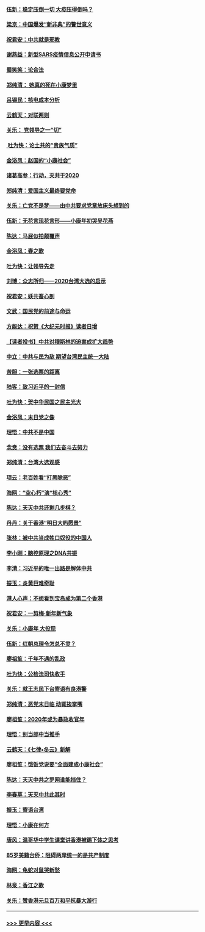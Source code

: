 #### [伍新：稳定压倒一切 大疫压得倒吗？](../pages/nsc993/n11812634.md?t=01230011) 
#### [梁京：中国爆发“新非典”的警世意义](../pages/nsc993/n11812554.md?t=01230011) 
#### [祝君安：中共就是邪教](../pages/nsc993/n11812431.md?t=01230011) 
#### [谢燕益：新型SARS疫情信息公开申请书](../pages/nsc993/n11808840.md?t=01230011) 
#### [蜀笑笑：论合法](../pages/nsc993/n11808064.md?t=01230011) 
#### [郑纯清： 她真的死在小康梦里](../pages/nsc993/n11806623.md?t=01230011) 
#### [吕锡民：核电成本分析](../pages/nsc993/n11806284.md?t=01230011) 
#### [云鹤天：对联两则](../pages/nsc993/n11805957.md?t=01230011) 
#### [关乐： 党领导之一“切”](../pages/nsc993/n11804505.md?t=01230011) 
#### [ 吐为快：论土共的“贵族气质”](../pages/nsc993/n11804490.md?t=01230011) 
#### [金浴凤：赵国的“小康社会”](../pages/nsc993/n11804452.md?t=01230011) 
#### [诸葛高参：行动，灭共于2020](../pages/nsc993/n11804120.md?t=01230011) 
#### [郑纯清：爱国主义最终要党命](../pages/nsc993/n11802197.md?t=01230011) 
#### [关乐：亡党不是梦——由中共要求党章放床头想到的](../pages/nsc993/n11802156.md?t=01230011) 
#### [伍新：无花言现花言形——小康年初哭吴花燕](../pages/nsc993/n11800044.md?t=01230011) 
#### [陈达：马屁似拍颠覆声](../pages/nsc993/n11800010.md?t=01230011) 
#### [金浴凤：春之歌](../pages/nsc993/n11797687.md?t=01230011) 
#### [吐为快：让领导先走](../pages/nsc993/n11797512.md?t=01230011) 
#### [刘博：众志所归——2020台湾大选的启示](../pages/nsc993/n11796878.md?t=01230011) 
#### [祝君安：妖共畜心剖](../pages/nsc993/n11794273.md?t=01230011) 
#### [文武：国民党的前途与命运](../pages/nsc993/n11794198.md?t=01230011) 
#### [方能达：祝贺《大纪元时报》读者日增](../pages/nsc993/n11793807.md?t=01230011) 
#### [【读者投书】中共对穆斯林的迫害成扩大趋势](../pages/nsc993/n11791371.md?t=01230011) 
#### [中立：中共与民为敌 期望台湾民主统一大陆](../pages/nsc993/n11790392.md?t=01230011) 
#### [苦胆：一张选票的距离](../pages/nsc993/n11788914.md?t=01230011) 
#### [陆客：致习近平的一封信](../pages/nsc993/n11788867.md?t=01230011) 
#### [吐为快：贺中华民国之民主光大](../pages/nsc993/n11788618.md?t=01230011) 
#### [金浴凤：末日党之像](../pages/nsc993/n11787475.md?t=01230011) 
#### [理悟：中共不是中国](../pages/nsc993/n11787463.md?t=01230011) 
#### [念贲：没有选票  我们去奋斗去努力](../pages/nsc993/n11787398.md?t=01230011) 
#### [郑纯清：台湾大选观感](../pages/nsc993/n11786210.md?t=01230011) 
#### [项云：老百姓看“打黑除恶”](../pages/nsc993/n11785398.md?t=01230011) 
#### [海网：“空心朽”演“核心秀”](../pages/nsc993/n11783874.md?t=01230011) 
#### [陈达：天灭中共还剩几步棋？](../pages/nsc993/n11783719.md?t=01230011) 
#### [丹丹：关于香港“明日大屿愿景”](../pages/nsc993/n11783273.md?t=01230011) 
#### [张林：被中共当成牲口奴役的中国人](../pages/nsc993/n11782397.md?t=01230011) 
#### [李小刚：脑控原理之DNA共振](../pages/nsc993/n11780962.md?t=01230011) 
#### [李清：习近平的唯一出路是解体中共](../pages/nsc993/n11780866.md?t=01230011) 
#### [振玉：炎黄巨难奇耻](../pages/nsc993/n11779632.md?t=01230011) 
#### [港人心声：不想看到宝岛成为第二个香港](../pages/nsc993/n11778817.md?t=01230011) 
#### [祝君安：一剪梅‧新年新气象](../pages/nsc993/n11776340.md?t=01230011) 
#### [关乐：小康年 大役现](../pages/nsc993/n11774213.md?t=01230011) 
#### [伍新：红朝总理令怎总不灵？](../pages/nsc993/n11770813.md?t=01230011) 
#### [廖祖笙：千年不遇的乱政](../pages/nsc993/n11770373.md?t=01230011) 
#### [吐为快：公检法司快收手](../pages/nsc993/n11770359.md?t=01230011) 
#### [关乐：就王志民下台寄语有良港警](../pages/nsc993/n11769903.md?t=01230011) 
#### [郑纯清：恶党末日临 动辄挨掌嘴](../pages/nsc993/n11769356.md?t=01230011) 
#### [廖祖笙：2020年或为暴政收官年](../pages/nsc993/n11768216.md?t=01230011) 
#### [理悟：别当郎中当推手](../pages/nsc993/n11768243.md?t=01230011) 
#### [云鹤天：《七律▪冬云》新解](../pages/nsc993/n11768204.md?t=01230011) 
#### [廖祖笙：饿饭党说要“全面建成小康社会”](../pages/nsc993/n11767482.md?t=01230011) 
#### [陈达：天灭中共之罗网谁能挡住？](../pages/nsc993/n11767465.md?t=01230011) 
#### [李春草：天灭中共此其时](../pages/nsc993/n11767452.md?t=01230011) 
#### [振玉：寄语台湾](../pages/nsc993/n11767432.md?t=01230011) 
#### [理悟：小康在何方](../pages/nsc993/n11767394.md?t=01230011) 
#### [唐风：温哥华中学生课堂讲香港被踢下体之思考](../pages/nsc993/n11766848.md?t=01230011) 
#### [85岁美籍台侨：阻碍两岸统一的是共产制度](../pages/nsc993/n11765043.md?t=01230011) 
#### [海网：龟蛇对鼠哭新愁](../pages/nsc993/n11764895.md?t=01230011) 
#### [林泉：香江之歌](../pages/nsc993/n11764415.md?t=01230011) 
#### [关乐：赞香港元旦百万和平抗暴大游行](../pages/nsc993/n11764382.md?t=01230011) 

----
#### [ >>> 更早内容 <<< ](../indexes/nsc993-earlier.md)
